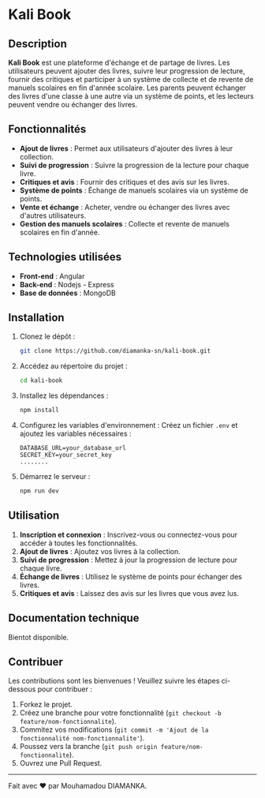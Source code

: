 # Kali Book

## Description

**Kali Book** est une plateforme d'échange et de partage de livres. Les utilisateurs peuvent ajouter des livres, suivre leur progression de lecture, fournir des critiques et participer à un système de collecte et de revente de manuels scolaires en fin d'année scolaire. Les parents peuvent échanger des livres d'une classe à une autre via un système de points, et les lecteurs peuvent vendre ou échanger des livres.

## Fonctionnalités

- **Ajout de livres** : Permet aux utilisateurs d'ajouter des livres à leur collection.
- **Suivi de progression** : Suivre la progression de la lecture pour chaque livre.
- **Critiques et avis** : Fournir des critiques et des avis sur les livres.
- **Système de points** : Échange de manuels scolaires via un système de points.
- **Vente et échange** : Acheter, vendre ou échanger des livres avec d'autres utilisateurs.
- **Gestion des manuels scolaires** : Collecte et revente de manuels scolaires en fin d'année.

## Technologies utilisées

- **Front-end** : Angular
- **Back-end** : Nodejs - Express
- **Base de données** : MongoDB

## Installation

1. Clonez le dépôt :
    ```sh
    git clone https://github.com/diamanka-sn/kali-book.git
    ```

2. Accédez au répertoire du projet :
    ```sh
    cd kali-book
    ```

3. Installez les dépendances :
    ```sh
    npm install
    ```

4. Configurez les variables d'environnement :
    Créez un fichier `.env` et ajoutez les variables nécessaires :
    ```env
    DATABASE_URL=your_database_url
    SECRET_KEY=your_secret_key
    ........
    ```

5. Démarrez le serveur :
    ```sh
    npm run dev
    ```

## Utilisation

1. **Inscription et connexion** : Inscrivez-vous ou connectez-vous pour accéder à toutes les fonctionnalités.
2. **Ajout de livres** : Ajoutez vos livres à la collection.
3. **Suivi de progression** : Mettez à jour la progression de lecture pour chaque livre.
4. **Échange de livres** : Utilisez le système de points pour échanger des livres.
5. **Critiques et avis** : Laissez des avis sur les livres que vous avez lus.

## Documentation technique
Bientot disponible.

## Contribuer

Les contributions sont les bienvenues ! Veuillez suivre les étapes ci-dessous pour contribuer :

1. Forkez le projet.
2. Créez une branche pour votre fonctionnalité (`git checkout -b feature/nom-fonctionnalite`).
3. Commitez vos modifications (`git commit -m 'Ajout de la fonctionnalité nom-fonctionnalite'`).
4. Poussez vers la branche (`git push origin feature/nom-fonctionnalite`).
5. Ouvrez une Pull Request.


---

Fait avec ❤️ par Mouhamadou DIAMANKA.

